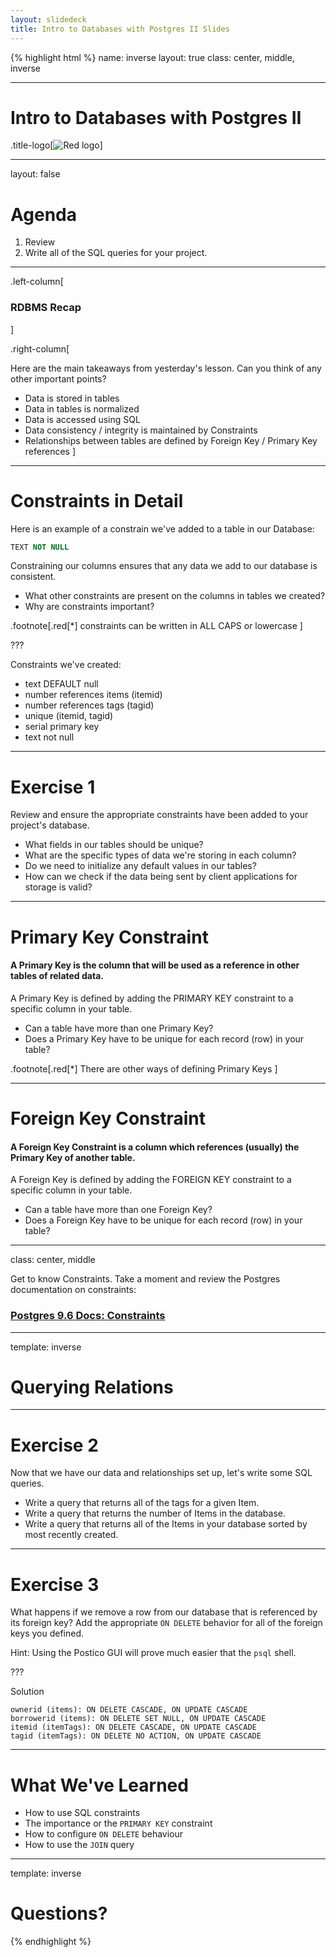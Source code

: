 ```yaml
---
layout: slidedeck
title: Intro to Databases with Postgres II Slides
---
```


{% highlight html %}
name: inverse
layout: true
class: center, middle, inverse

---

# Intro to Databases with Postgres II

.title-logo[![Red logo](/public/img/red-logo-white.svg)]

---

layout: false

# Agenda

1.  Review
2.  Write all of the SQL queries for your project.

---

.left-column[

### RDBMS Recap

]

.right-column[

Here are the main takeaways from yesterday's lesson.
Can you think of any other important points?

- Data is stored in tables
- Data in tables is normalized
- Data is accessed using SQL
- Data consistency / integrity is maintained by Constraints
- Relationships between tables are defined by
  Foreign Key / Primary Key references
  ]

---

# Constraints in Detail

Here is an example of a constrain we've added to a table in our Database:

```sql
TEXT NOT NULL
```

Constraining our columns ensures that any data we add to our database is consistent.

- What other constraints are present on the columns in tables we created?<br/>
- Why are constraints important?

.footnote[.red[*]
constraints can be written in ALL CAPS or lowercase
]

???

Constraints we've created:

- text DEFAULT null
- number references items (itemid)
- number references tags (tagid)
- unique (itemid, tagid)
- serial primary key
- text not null

---

# Exercise 1

Review and ensure the appropriate constraints have been added to your project's database.

- What fields in our tables should be unique?
- What are the specific types of data we're storing in each column?
- Do we need to initialize any default values in our tables?
- How can we check if the data being sent by client applications for storage is valid?

---

# Primary Key Constraint

#### A Primary Key is the column that will be used as a reference in other tables of related data.

A Primary Key is defined by adding the PRIMARY KEY constraint to a specific column in your table.

- Can a table have more than one Primary Key?
- Does a Primary Key have to be unique for each record (row) in your table?

.footnote[.red[*]
There are other ways of defining Primary Keys
]

---

# Foreign Key Constraint

#### A Foreign Key Constraint is a column which references (usually) the Primary Key of another table.

A Foreign Key is defined by adding the FOREIGN KEY constraint to a specific column in your table.

- Can a table have more than one Foreign Key?
- Does a Foreign Key have to be unique for each record (row) in your table?

---

class: center, middle

Get to know Constraints. Take a moment and review the Postgres documentation on constraints:

### [Postgres 9.6 Docs: Constraints](https://www.Postgres.org/docs/9.6/static/ddl-constraints.html)

---

template: inverse

# Querying Relations

---

# Exercise 2

Now that we have our data and relationships set up, let's write some SQL queries.

- Write a query that returns all of the tags for a given Item.
- Write a query that returns the number of Items in the database.
- Write a query that returns all of the Items in your database sorted by most recently created.

---

# Exercise 3

What happens if we remove a row from our database that is referenced by its foreign key?
Add the appropriate `ON DELETE` behavior for all of the foreign keys you defined.

Hint: Using the Postico GUI will prove much easier that the `psql` shell.

???

Solution

```
ownerid (items): ON DELETE CASCADE, ON UPDATE CASCADE
borrowerid (items): ON DELETE SET NULL, ON UPDATE CASCADE
itemid (itemTags): ON DELETE CASCADE, ON UPDATE CASCADE
tagid (itemTags): ON DELETE NO ACTION, ON UPDATE CASCADE
```

---

# What We've Learned

- How to use SQL constraints
- The importance or the `PRIMARY KEY` constraint
- How to configure `ON DELETE` behaviour
- How to use the `JOIN` query

---

template: inverse

# Questions?

{% endhighlight %}
